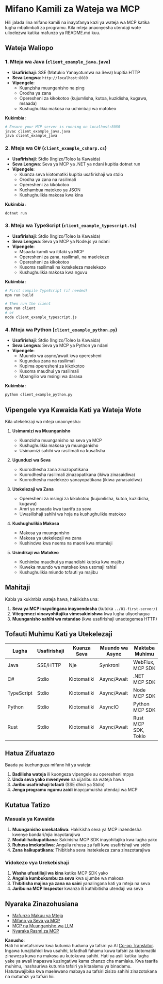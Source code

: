 <!--
CO_OP_TRANSLATOR_METADATA:
{
  "original_hash": "8358c13b5b6877e475674697cdc1a904",
  "translation_date": "2025-08-19T14:45:11+00:00",
  "source_file": "03-GettingStarted/02-client/complete_examples.md",
  "language_code": "sw"
}
-->
# Mifano Kamili za Wateja wa MCP

Hili jalada lina mifano kamili na inayofanya kazi ya wateja wa MCP katika lugha mbalimbali za programu. Kila mteja anaonyesha utendaji wote ulioelezwa katika mafunzo ya README.md kuu.

## Wateja Waliopo

### 1. Mteja wa Java (`client_example_java.java`)

- **Usafirishaji**: SSE (Matukio Yanayotumwa na Seva) kupitia HTTP
- **Seva Lengwa**: `http://localhost:8080`
- **Vipengele**:
  - Kuanzisha muunganisho na ping
  - Orodha ya zana
  - Operesheni za kikokotoo (kujumlisha, kutoa, kuzidisha, kugawa, msaada)
  - Kushughulikia makosa na uchimbaji wa matokeo

**Kukimbia:**

```bash
# Ensure your MCP server is running on localhost:8080
javac client_example_java.java
java client_example_java
```

### 2. Mteja wa C# (`client_example_csharp.cs`)

- **Usafirishaji**: Stdio (Ingizo/Toleo la Kawaida)
- **Seva Lengwa**: Seva ya MCP ya .NET ya ndani kupitia dotnet run
- **Vipengele**:
  - Kuanza seva kiotomatiki kupitia usafirishaji wa stdio
  - Orodha ya zana na rasilimali
  - Operesheni za kikokotoo
  - Kuchambua matokeo ya JSON
  - Kushughulikia makosa kwa kina

**Kukimbia:**

```bash
dotnet run
```

### 3. Mteja wa TypeScript (`client_example_typescript.ts`)

- **Usafirishaji**: Stdio (Ingizo/Toleo la Kawaida)
- **Seva Lengwa**: Seva ya MCP ya Node.js ya ndani
- **Vipengele**:
  - Msaada kamili wa itifaki ya MCP
  - Operesheni za zana, rasilimali, na maelekezo
  - Operesheni za kikokotoo
  - Kusoma rasilimali na kutekeleza maelekezo
  - Kushughulikia makosa kwa nguvu

**Kukimbia:**

```bash
# First compile TypeScript (if needed)
npm run build

# Then run the client
npm run client
# or
node client_example_typescript.js
```

### 4. Mteja wa Python (`client_example_python.py`)

- **Usafirishaji**: Stdio (Ingizo/Toleo la Kawaida)  
- **Seva Lengwa**: Seva ya MCP ya Python ya ndani
- **Vipengele**:
  - Muundo wa async/await kwa operesheni
  - Kugundua zana na rasilimali
  - Kupima operesheni za kikokotoo
  - Kusoma maudhui ya rasilimali
  - Mpangilio wa msingi wa darasa

**Kukimbia:**

```bash
python client_example_python.py
```

## Vipengele vya Kawaida Kati ya Wateja Wote

Kila utekelezaji wa mteja unaonyesha:

1. **Usimamizi wa Muunganisho**
   - Kuanzisha muunganisho na seva ya MCP
   - Kushughulikia makosa ya muunganisho
   - Usimamizi sahihi wa rasilimali na kusafisha

2. **Ugunduzi wa Seva**
   - Kuorodhesha zana zinazopatikana
   - Kuorodhesha rasilimali zinazopatikana (ikiwa zinasaidiwa)
   - Kuorodhesha maelekezo yanayopatikana (ikiwa yanasaidiwa)

3. **Utekelezaji wa Zana**
   - Operesheni za msingi za kikokotoo (kujumlisha, kutoa, kuzidisha, kugawa)
   - Amri ya msaada kwa taarifa za seva
   - Uwasilishaji sahihi wa hoja na kushughulikia matokeo

4. **Kushughulikia Makosa**
   - Makosa ya muunganisho
   - Makosa ya utekelezaji wa zana
   - Kushindwa kwa neema na maoni kwa mtumiaji

5. **Usindikaji wa Matokeo**
   - Kuchimba maudhui ya maandishi kutoka kwa majibu
   - Kuweka muundo wa matokeo kwa usomaji rahisi
   - Kushughulikia miundo tofauti ya majibu

## Mahitaji

Kabla ya kukimbia wateja hawa, hakikisha una:

1. **Seva ya MCP inayolingana inayoendesha** (kutoka `../01-first-server/`)
2. **Vitegemezi vinavyohitajika vimesakinishwa** kwa lugha uliyochagua
3. **Muunganisho sahihi wa mtandao** (kwa usafirishaji unaotegemea HTTP)

## Tofauti Muhimu Kati ya Utekelezaji

| Lugha       | Usafirishaji | Kuanza Seva   | Muundo wa Async | Maktaba Muhimu       |
|-------------|-------------|---------------|-----------------|---------------------|
| Java        | SSE/HTTP    | Nje           | Synkroni        | WebFlux, MCP SDK    |
| C#          | Stdio       | Kiotomatiki   | Async/Await     | .NET MCP SDK        |
| TypeScript  | Stdio       | Kiotomatiki   | Async/Await     | Node MCP SDK        |
| Python      | Stdio       | Kiotomatiki   | AsyncIO         | Python MCP SDK      |
| Rust        | Stdio       | Kiotomatiki   | Async/Await     | Rust MCP SDK, Tokio |

## Hatua Zifuatazo

Baada ya kuchunguza mifano hii ya wateja:

1. **Badilisha wateja** ili kuongeza vipengele au operesheni mpya
2. **Unda seva yako mwenyewe** na uijaribu na wateja hawa
3. **Jaribu usafirishaji tofauti** (SSE dhidi ya Stdio)
4. **Jenga programu ngumu zaidi** inayojumuisha utendaji wa MCP

## Kutatua Tatizo

### Masuala ya Kawaida

1. **Muunganisho umekataliwa**: Hakikisha seva ya MCP inaendesha kwenye bandari/njia inayotarajiwa
2. **Moduli haikupatikana**: Sakinisha MCP SDK inayohitajika kwa lugha yako
3. **Ruhusa imekataliwa**: Angalia ruhusa za faili kwa usafirishaji wa stdio
4. **Zana haikupatikana**: Thibitisha seva inatekeleza zana zinazotarajiwa

### Vidokezo vya Urekebishaji

1. **Washa ufuatiliaji wa kina** katika MCP SDK yako
2. **Angalia kumbukumbu za seva** kwa ujumbe wa makosa
3. **Thibitisha majina ya zana na saini** yanalingana kati ya mteja na seva
4. **Jaribu na MCP Inspector** kwanza ili kuthibitisha utendaji wa seva

## Nyaraka Zinazohusiana

- [Mafunzo Makuu ya Mteja](./README.md)
- [Mifano ya Seva ya MCP](../../../../03-GettingStarted/01-first-server)
- [MCP na Muunganisho wa LLM](../../../../03-GettingStarted/03-llm-client)
- [Nyaraka Rasmi za MCP](https://modelcontextprotocol.io/)

**Kanusho**:  
Hati hii imetafsiriwa kwa kutumia huduma ya tafsiri ya AI [Co-op Translator](https://github.com/Azure/co-op-translator). Ingawa tunajitahidi kwa usahihi, tafadhali fahamu kuwa tafsiri za kiotomatiki zinaweza kuwa na makosa au kutokuwa sahihi. Hati ya asili katika lugha yake ya awali inapaswa kuzingatiwa kama chanzo cha mamlaka. Kwa taarifa muhimu, inashauriwa kutumia tafsiri ya kitaalamu ya binadamu. Hatutawajibika kwa maelewano mabaya au tafsiri zisizo sahihi zinazotokana na matumizi ya tafsiri hii.